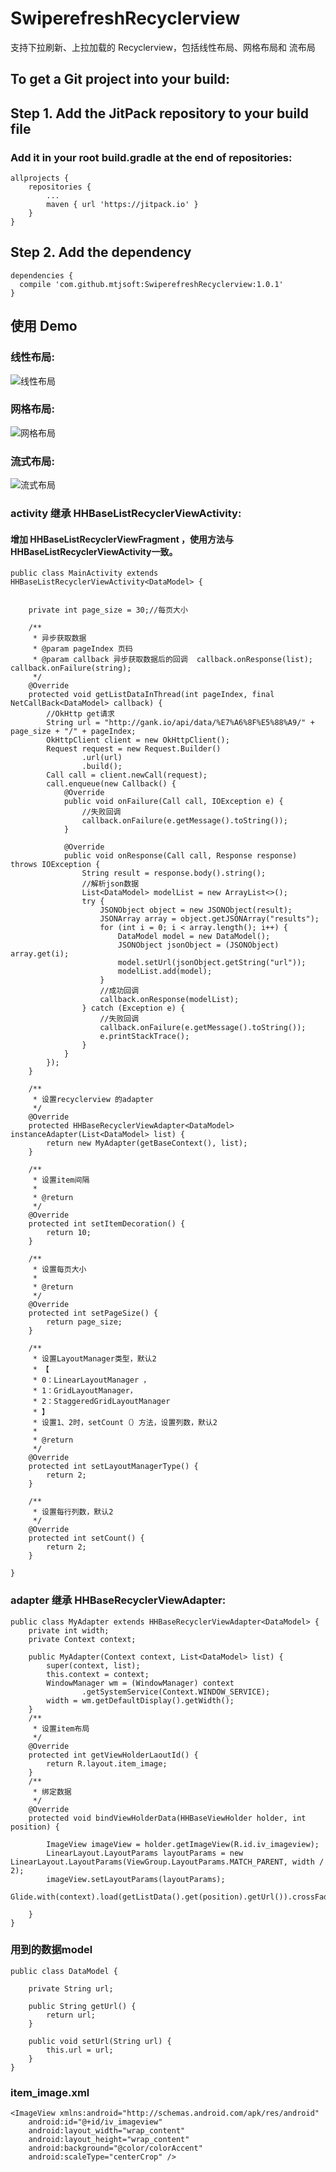 # SwiperefreshRecyclerview
支持下拉刷新、上拉加载的 Recyclerview，包括线性布局、网格布局和 流布局

## To get a Git project into your build:
## Step 1. Add the JitPack repository to your build file 
### Add it in your root build.gradle at the end of repositories:
```
allprojects {
	repositories {
		...
		maven { url 'https://jitpack.io' }
	}
}      
```
## Step 2. Add the dependency
```
dependencies {     
  compile 'com.github.mtjsoft:SwiperefreshRecyclerview:1.0.1'
}
```

## 使用 Demo

### 线性布局:

![线性布局](http://img.blog.csdn.net/20170624131953706?watermark/2/text/aHR0cDovL2Jsb2cuY3Nkbi5uZXQvcXFfMjg3NzkwODM=/font/5a6L5L2T/fontsize/400/fill/I0JBQkFCMA==/dissolve/70/gravity/SouthEast)

### 网格布局:

![网格布局](http://img.blog.csdn.net/20170624132014859?watermark/2/text/aHR0cDovL2Jsb2cuY3Nkbi5uZXQvcXFfMjg3NzkwODM=/font/5a6L5L2T/fontsize/400/fill/I0JBQkFCMA==/dissolve/70/gravity/SouthEast)

### 流式布局:

![流式布局](http://img.blog.csdn.net/20170624132037025?watermark/2/text/aHR0cDovL2Jsb2cuY3Nkbi5uZXQvcXFfMjg3NzkwODM=/font/5a6L5L2T/fontsize/400/fill/I0JBQkFCMA==/dissolve/70/gravity/SouthEast)

### activity 继承 HHBaseListRecyclerViewActivity:  
#### 增加 HHBaseListRecyclerViewFragment ，使用方法与 HHBaseListRecyclerViewActivity一致。

```
public class MainActivity extends HHBaseListRecyclerViewActivity<DataModel> {


    private int page_size = 30;//每页大小

    /**
     * 异步获取数据
     * @param pageIndex 页码
     * @param callback 异步获取数据后的回调  callback.onResponse(list); callback.onFailure(string);
     */
    @Override
    protected void getListDataInThread(int pageIndex, final NetCallBack<DataModel> callback) {
        //OkHttp get请求
        String url = "http://gank.io/api/data/%E7%A6%8F%E5%88%A9/" + page_size + "/" + pageIndex;
        OkHttpClient client = new OkHttpClient();
        Request request = new Request.Builder()
                .url(url)
                .build();
        Call call = client.newCall(request);
        call.enqueue(new Callback() {
            @Override
            public void onFailure(Call call, IOException e) {
                //失败回调
                callback.onFailure(e.getMessage().toString());
            }

            @Override
            public void onResponse(Call call, Response response) throws IOException {
                String result = response.body().string();
                //解析json数据
                List<DataModel> modelList = new ArrayList<>();
                try {
                    JSONObject object = new JSONObject(result);
                    JSONArray array = object.getJSONArray("results");
                    for (int i = 0; i < array.length(); i++) {
                        DataModel model = new DataModel();
                        JSONObject jsonObject = (JSONObject) array.get(i);
                        model.setUrl(jsonObject.getString("url"));
                        modelList.add(model);
                    }
                    //成功回调
                    callback.onResponse(modelList);
                } catch (Exception e) {
                    //失败回调
                    callback.onFailure(e.getMessage().toString());
                    e.printStackTrace();
                }
            }
        });
    }

    /**
     * 设置recyclerview 的adapter
     */
    @Override
    protected HHBaseRecyclerViewAdapter<DataModel> instanceAdapter(List<DataModel> list) {
        return new MyAdapter(getBaseContext(), list);
    }

    /**
     * 设置item间隔
     *
     * @return
     */
    @Override
    protected int setItemDecoration() {
        return 10;
    }

    /**
     * 设置每页大小
     *
     * @return
     */
    @Override
    protected int setPageSize() {
        return page_size;
    }

    /**
     * 设置LayoutManager类型，默认2
     * 【
     * 0：LinearLayoutManager ，
     * 1：GridLayoutManager，
     * 2：StaggeredGridLayoutManager
     * 】
     * 设置1、2时，setCount（）方法，设置列数，默认2
     *
     * @return
     */
    @Override
    protected int setLayoutManagerType() {
        return 2;
    }

    /**
     * 设置每行列数，默认2
     */
    @Override
    protected int setCount() {
        return 2;
    }

}
```
### adapter 继承 HHBaseRecyclerViewAdapter:
```
public class MyAdapter extends HHBaseRecyclerViewAdapter<DataModel> {
    private int width;
    private Context context;

    public MyAdapter(Context context, List<DataModel> list) {
        super(context, list);
        this.context = context;
        WindowManager wm = (WindowManager) context
                .getSystemService(Context.WINDOW_SERVICE);
        width = wm.getDefaultDisplay().getWidth();
    }
    /**
     * 设置item布局
     */
    @Override
    protected int getViewHolderLaoutId() {
        return R.layout.item_image;
    }
    /**
     * 绑定数据
     */
    @Override
    protected void bindViewHolderData(HHBaseViewHolder holder, int position) {
    
        ImageView imageView = holder.getImageView(R.id.iv_imageview);
        LinearLayout.LayoutParams layoutParams = new LinearLayout.LayoutParams(ViewGroup.LayoutParams.MATCH_PARENT, width / 2);
        imageView.setLayoutParams(layoutParams);
        Glide.with(context).load(getListData().get(position).getUrl()).crossFade().into(imageView);
	
    }
}
```
### 用到的数据model
```
public class DataModel {

    private String url;

    public String getUrl() {
        return url;
    }

    public void setUrl(String url) {
        this.url = url;
    }
}
```
### item_image.xml
```
<ImageView xmlns:android="http://schemas.android.com/apk/res/android"
    android:id="@+id/iv_imageview"
    android:layout_width="wrap_content"
    android:layout_height="wrap_content"
    android:background="@color/colorAccent"
    android:scaleType="centerCrop" />
```
